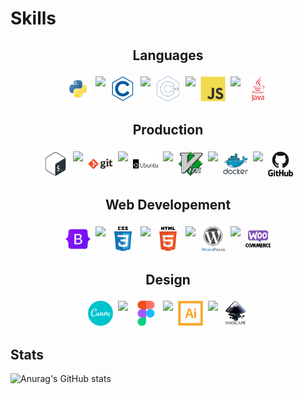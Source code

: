 # Skills
<h2 align="center">Languages</h2>
<p align="center">
<img src="https://raw.githubusercontent.com/github/explore/80688e429a7d4ef2fca1e82350fe8e3517d3494d/topics/python/python.png" alt="Python" height="40" style="vertical-align:top; margin:4px;"><img src="https://upload.wikimedia.org/wikipedia/en/9/98/Blank_button.svg" height="40" style="vertical-align:top; margin:4px"><img src="https://raw.githubusercontent.com/devicons/devicon/55609aa5bd817ff167afce0d965585c92040787a/icons/c/c-line.svg" height="40" style="vertical-align:top; margin:4px"><img src="https://upload.wikimedia.org/wikipedia/en/9/98/Blank_button.svg" height="40" style="vertical-align:top; margin:4px"><img src="https://raw.githubusercontent.com/devicons/devicon/55609aa5bd817ff167afce0d965585c92040787a/icons/cplusplus/cplusplus-line.svg" height="40" style="vertical-align:top; margin:4px"><img src="https://upload.wikimedia.org/wikipedia/en/9/98/Blank_button.svg" height="40" style="vertical-align:top; margin:4px"><img src="https://raw.githubusercontent.com/devicons/devicon/55609aa5bd817ff167afce0d965585c92040787a/icons/javascript/javascript-original.svg" height="40" style="vertical-align:top; margin:4px"><img src="https://upload.wikimedia.org/wikipedia/en/9/98/Blank_button.svg" height="40" style="vertical-align:top; margin:4px"><img src="https://raw.githubusercontent.com/devicons/devicon/55609aa5bd817ff167afce0d965585c92040787a/icons/java/java-plain-wordmark.svg" height="40" style="vertical-align:top; margin:4px">
</p>

<h2 align="center">Production</h2>
<p align="center">
<img src="https://raw.githubusercontent.com/devicons/devicon/55609aa5bd817ff167afce0d965585c92040787a/icons/bash/bash-original.svg" height="40" style="vertical-align:top; margin:4px"><img src="https://upload.wikimedia.org/wikipedia/en/9/98/Blank_button.svg" height="40" style="vertical-align:top; margin:4px"><img src="https://raw.githubusercontent.com/devicons/devicon/55609aa5bd817ff167afce0d965585c92040787a/icons/git/git-original-wordmark.svg" height="40" style="vertical-align:top; margin:4px"><img src="https://upload.wikimedia.org/wikipedia/en/9/98/Blank_button.svg" height="40" style="vertical-align:top; margin:4px"><img src="https://raw.githubusercontent.com/devicons/devicon/55609aa5bd817ff167afce0d965585c92040787a/icons/ubuntu/ubuntu-plain-wordmark.svg" height="40" style="vertical-align:top; margin:4px"><img src="https://upload.wikimedia.org/wikipedia/en/9/98/Blank_button.svg" height="40" style="vertical-align:top; margin:4px"><img src="https://raw.githubusercontent.com/devicons/devicon/55609aa5bd817ff167afce0d965585c92040787a/icons/vim/vim-original.svg" height="40" style="vertical-align:top; margin:4px"><img src="https://upload.wikimedia.org/wikipedia/en/9/98/Blank_button.svg" height="40" style="vertical-align:top; margin:4px"><img src="https://raw.githubusercontent.com/devicons/devicon/55609aa5bd817ff167afce0d965585c92040787a/icons/docker/docker-original-wordmark.svg" height="40" style="vertical-align:top; margin:4px"><img src="https://upload.wikimedia.org/wikipedia/en/9/98/Blank_button.svg" height="40" style="vertical-align:top; margin:4px"><img src="https://raw.githubusercontent.com/devicons/devicon/55609aa5bd817ff167afce0d965585c92040787a/icons/github/github-original-wordmark.svg" height="40" style="vertical-align:top; margin:4px">
</p>

<h2 align="center">Web Developement</h2>
<p align="center">
<img src="https://raw.githubusercontent.com/devicons/devicon/55609aa5bd817ff167afce0d965585c92040787a/icons/bootstrap/bootstrap-original.svg" height="40" style="vertical-align:top; margin:4px"><img src="https://upload.wikimedia.org/wikipedia/en/9/98/Blank_button.svg" height="40" style="vertical-align:top; margin:4px"><img src="https://raw.githubusercontent.com/devicons/devicon/55609aa5bd817ff167afce0d965585c92040787a/icons/css3/css3-original-wordmark.svg" height="40" style="vertical-align:top; margin:4px"><img src="https://upload.wikimedia.org/wikipedia/en/9/98/Blank_button.svg" height="40" style="vertical-align:top; margin:4px"><img src="https://raw.githubusercontent.com/devicons/devicon/55609aa5bd817ff167afce0d965585c92040787a/icons/html5/html5-original-wordmark.svg" height="40" style="vertical-align:top; margin:4px"><img src="https://upload.wikimedia.org/wikipedia/en/9/98/Blank_button.svg" height="40" style="vertical-align:top; margin:4px"><img src="https://raw.githubusercontent.com/devicons/devicon/55609aa5bd817ff167afce0d965585c92040787a/icons/wordpress/wordpress-original.svg" height="40" style="vertical-align:top; margin:4px"><img src="https://upload.wikimedia.org/wikipedia/en/9/98/Blank_button.svg" height="40" style="vertical-align:top; margin:4px"><img src="https://raw.githubusercontent.com/devicons/devicon/55609aa5bd817ff167afce0d965585c92040787a/icons/woocommerce/woocommerce-original-wordmark.svg" height="40" style="vertical-align:top; margin:4px">
</p>

<h2 align="center">Design</h2>
<p align="center">
<img src="https://raw.githubusercontent.com/devicons/devicon/55609aa5bd817ff167afce0d965585c92040787a/icons/canva/canva-original.svg" height="40" style="vertical-align:top; margin:4px"><img src="https://upload.wikimedia.org/wikipedia/en/9/98/Blank_button.svg" height="40" style="vertical-align:top; margin:4px"><img src="https://raw.githubusercontent.com/devicons/devicon/55609aa5bd817ff167afce0d965585c92040787a/icons/figma/figma-original.svg" height="40" style="vertical-align:top; margin:4px"><img src="https://upload.wikimedia.org/wikipedia/en/9/98/Blank_button.svg" height="40" style="vertical-align:top; margin:4px"><img src="https://raw.githubusercontent.com/devicons/devicon/55609aa5bd817ff167afce0d965585c92040787a/icons/illustrator/illustrator-line.svg" height="40" style="vertical-align:top; margin:4px"><img src="https://upload.wikimedia.org/wikipedia/en/9/98/Blank_button.svg" height="40" style="vertical-align:top; margin:4px"><img src="https://raw.githubusercontent.com/devicons/devicon/55609aa5bd817ff167afce0d965585c92040787a/icons/inkscape/inkscape-original-wordmark.svg" height="40" style="vertical-align:top; margin:4px">
</p>
<!-- <img src="" height="40" style="vertical-align:top; margin:4px"> -->

## Stats
![Anurag's GitHub stats](https://github-readme-stats.vercel.app/api?username=xtruhlar&theme=dark&show_icons=true)
